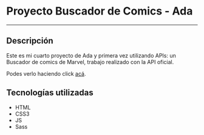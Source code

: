 # Proyecto Buscador de Comics - Ada 

---
## Descripción 

Este es mi cuarto proyecto de Ada y primera vez utilizando APIs: un Buscador de comics de Marvel, trabajo realizado con la API oficial.

Podes verlo haciendo click [acá](https://caroegger.github.io/Buscador-de-Comics---Ada/).

## Tecnologías utilizadas 

- HTML
- CSS3
- JS
- Sass
 

